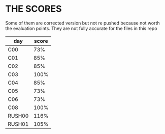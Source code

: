 # THE SCORES

Some of them are corrected version but not re pushed because not worth the evaluation points.
They are not fully accurate for the files in this repo

| day | score |
| ---| --- |
| C00 | 73% |
| C01 | 85% |
| C02 | 85% |
| C03 | 100% |
| C04 | 85% |
| C05 | 73% |
| C06 | 73% |
| C08 | 100% |
| RUSH00 | 116% |
| RUSH01 | 105% |
